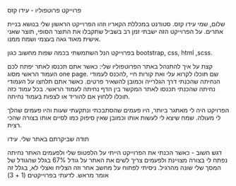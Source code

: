 פרוייקט פרוטפוליו - עידו קזס

שלום, שמי עידו קזס. סטודנט במכללת הקאריו וזהו הפרוייקט הראשון שלי בנושא בניית אתרים. 
על הפרוייקט הזה ישבתי זמן רב בשביל שתקבלו את התוצר הסופי, תוצר שאני אישית מאוד גאה בעצמי ושמח ממנו. 

בפרוייקט הנל השתמשתי בכמה שפות מחשוב כגון bootstrap, css, html ,scss.

קצת על איך להתנהל באתר הפרוטפוליו שלי:
כאשר אתם תכנסו לאתר יפתח לכם העמוד הראשי מסוג one page.
שם תוכלו לקרוא עלי ואת קורות חיי ,להכנס לעמודי הנחיתה שהכנתי דרך הגלרייה וכמובן להשאיר פרטים. 
כאשר אתם תלחצו על העמודי נחיתה שהכנתי תכנסו לאתר המקשר בין הדף נחיתה לעמוד הראשי.
בכל עמוד כזה תוכלו ללחוץ אם להוריד או לצפות בעמוד נחיתה. 

הפרויקט היה לי מאתגר ביותר, היו פעמים שהסתבכתי ונתקעתי שעות והיו פעמים שהלך לי מעולה. 
שמח שיצא לי לעשות אותו וכמובן שאין סיפוק כמו לסיים אותו בצורה שהכי רצית. 

תודה שביקרתם באתר שלי.
עידו

דגש חשוב - כאשר הכנתי את הפרוייקט הייתי על הלפטופ שלי ולפעמים האתר נחיתה נפתח לי בצורה מצויינת ולפעמים צריך לשים את האתר על גודל 67% בגלל שהגודל של המסך שלי שונה מהרגיל. ניסיתי לפתוח על מחשב אחר וזה הצליח ואצלי לא, בגלל זה אומר מראש.
לדעתי בפרוייקטים (1 + 3)